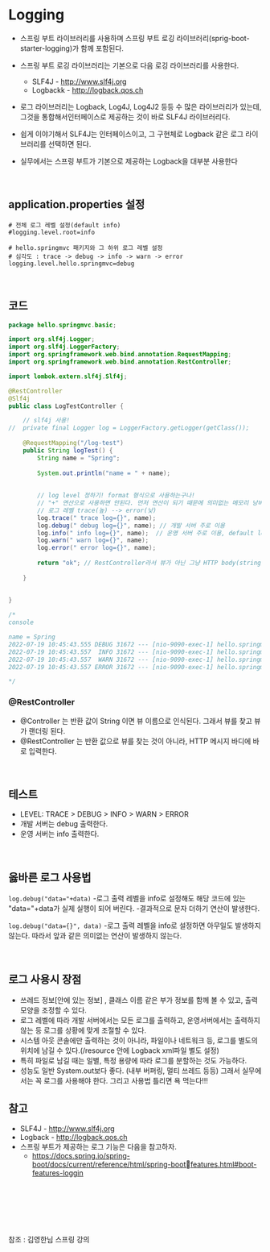 # Logging
- 스프링 부트 라이브러리를 사용하며 스프링 부트 로깅 라이브러리(sprig-boot-starter-logging)가 함께 포함된다.
- 스프링 부트 로깅 라이브러리는 기본으로 다음 로깅 라이브러리를 사용한다.
   - SLF4J - http://www.slf4j.org
   - Logbackk - http://logback.qos.ch

- 로그 라이브러리는 Logback, Log4J, Log4J2 등등 수 많은 라이브러리가 있는데, 그것을 통합해서인터페이스로 제공하는 것이 바로 SLF4J 라이브러리다.
- 쉽게 이야기해서 SLF4J는 인터페이스이고, 그 구현체로 Logback 같은 로그 라이브러리를 선택하면 된다.
- 실무에서는 스프링 부트가 기본으로 제공하는 Logback을 대부분 사용한다

<br>

## application.properties 설정
```
# 전체 로그 레벨 설정(default info)
#logging.level.root=info

# hello.springmvc 패키지와 그 하위 로그 레벨 설정
# 심각도 : trace -> debug -> info -> warn -> error
logging.level.hello.springmvc=debug

```

<br>

## 코드
```java
package hello.springmvc.basic;

import org.slf4j.Logger;
import org.slf4j.LoggerFactory;
import org.springframework.web.bind.annotation.RequestMapping;
import org.springframework.web.bind.annotation.RestController;

import lombok.extern.slf4j.Slf4j;

@RestController 
@Slf4j
public class LogTestController {

	// slf4j 사용!
//	private final Logger log = LoggerFactory.getLogger(getClass());
	
	@RequestMapping("/log-test")
	public String logTest() {
		String name = "Spring";
		
		System.out.println("name = " + name);
		
		
		// log level 정하기! format 형식으로 사용하는구나! 
		// "+" 연산으로 사용하면 안된다. 먼저 연산이 되기 때문에 의미없는 메모리 낭비가 일어난다!
		// 로그 레벨 trace(높) --> error(낮)
		log.trace(" trace log={}", name); 
		log.debug(" debug log={}", name); // 개발 서버 주로 이용
		log.info(" info log={}", name);  // 운영 서버 주로 이용, default level
		log.warn(" warn log={}", name);
		log.error(" error log={}", name);
		
		return "ok"; // RestController라서 뷰가 아닌 그냥 HTTP body(string data)로 넘어간다
				
	}
			
		
}

/*
console

name = Spring
2022-07-19 10:45:43.555 DEBUG 31672 --- [nio-9090-exec-1] hello.springmvc.basic.LogTestController  :  debug log=Spring
2022-07-19 10:45:43.557  INFO 31672 --- [nio-9090-exec-1] hello.springmvc.basic.LogTestController  :  info log=Spring
2022-07-19 10:45:43.557  WARN 31672 --- [nio-9090-exec-1] hello.springmvc.basic.LogTestController  :  warn log=Spring
2022-07-19 10:45:43.557 ERROR 31672 --- [nio-9090-exec-1] hello.springmvc.basic.LogTestController  :  error log=Spring

*/

```
### @RestController
- @Controller 는 반환 값이 String 이면 뷰 이름으로 인식된다. 그래서 뷰를 찾고 뷰가 랜더링 된다.
- @RestController 는 반환 값으로 뷰를 찾는 것이 아니라, HTTP 메시지 바디에 바로 입력한다. 

<br>

## 테스트
- LEVEL: TRACE > DEBUG > INFO > WARN > ERROR
- 개발 서버는 debug 출력한다.
- 운영 서버는 info 출력한다.

<br>

## 옳바른 로그 사용법
<code>log.debug("data="+data)</code>
-로그 출력 레벨을 info로 설정해도 해당 코드에 있는 "data="+data가 실제 실행이 되어 버린다. 
-결과적으로 문자 더하기 연산이 발생한다.

<code>log.debug("data={}", data)</code>
-로그 출력 레벨을 info로 설정하면 아무일도 발생하지 않는다. 따라서 앞과 같은 의미없는 연산이 발생하지 않는다.

<br>

## 로그 사용시 장점
- 쓰레드 정보[안에 있는 정보] , 클래스 이름 같은 부가 정보를 함께 볼 수 있고, 출력 모양을 조정할 수 있다.
- 로그 레벨에 따라 개발 서버에서는 모든 로그를 출력하고, 운영서버에서는 출력하지 않는 등 로그를 상황에 맞게 조절할 수 있다.
- 시스템 아웃 콘솔에만 출력하는 것이 아니라, 파일이나 네트워크 등, 로그를 별도의 위치에 남길 수 있다.(/resource 안에 Logback xml파일 별도 설정) 
- 특히 파일로 남길 때는 일별, 특정 용량에 따라 로그를 분할하는 것도 가능하다.
- 성능도 일반 System.out보다 좋다. (내부 버퍼링, 멀티 쓰레드 등등) 그래서 실무에서는 꼭 로그를 사용해야 한다. 그리고 사용법 틀리면 욕 먹는다!!!

## 참고
- SLF4J - http://www.slf4j.org
- Logback - http://logback.qos.ch
- 스프링 부트가 제공하는 로그 기능은 다음을 참고하자.
   - https://docs.spring.io/spring-boot/docs/current/reference/html/spring-bootfeatures.html#boot-features-loggin



<br>
<br>
<br>
<br>
<br>

참조 : 김영한님 스프링 강의
